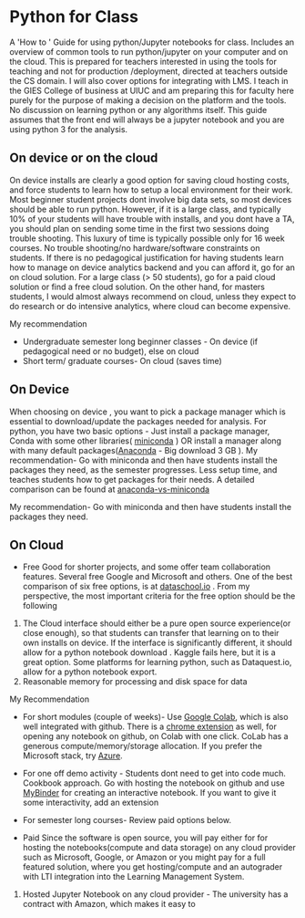 # Python for Class 

A 'How to ' Guide for using python/Jupyter notebooks for class. 
Includes an overview of common tools to run python/jupyter on your computer and on the cloud. This is prepared for teachers interested in using the tools for teaching and not for production /deployment, directed at teachers outside the CS domain. I will also cover options for integrating with LMS. I teach in the GIES College of business at UIUC and am preparing this for faculty here purely for the purpose of making a decision on the platform  and the tools. No discussion on learning python or any algorithms itself. This guide assumes that the front end will always be a jupyter notebook and you are using python 3 for the analysis. 



## On device or on the cloud 
On device installs are clearly a good option for saving cloud hosting costs, and force students to learn how to setup a local environment for their work. Most beginner student projects dont involve big data sets, so most devices should be able to run python. However, if it is a large class, and typically 10% of your students will have trouble with installs, and you dont have a TA, you should plan on sending some time in the first two sessions doing trouble shooting. This luxury of time is typically possible only for 16 week courses.   No trouble shooting/no hardware/software constraints on students. If there is no pedagogical justification for having students learn how to manage on device analytics backend and you can afford it, go for an on cloud solution. For a large class (> 50 students), go for a paid cloud solution or find a free cloud solution. On the other hand, for masters students, I would almost always recommend on cloud, unless they expect to do research or do intensive analytics, where cloud can become expensive. 

My recommendation 
- Undergraduate semester long beginner classes - On device (if pedagogical need or no budget), else on cloud
- Short term/ graduate courses- On cloud (saves time) 

## On Device  
When choosing on device , you want to pick a package manager which is essential to download/update the packages needed for analysis. For python, you have two basic options - Just install a package manager, Conda with some other libraries( [miniconda](https://docs.conda.io/en/latest/miniconda.html) ) OR  install a manager along with many default packages([Anaconda](https://www.anaconda.com/distribution/) - Big download 3 GB  ). My recommendation- Go with miniconda and then have students install the packages they need, as the semester progresses. Less setup time, and teaches students how to get packages for their needs. A detailed comparison can be found at [anaconda-vs-miniconda](http://deeplearning.lipingyang.org/2018/12/23/anaconda-vs-miniconda-vs-virtualenv/)

My recommendation- Go with miniconda and then have students install the packages they need. 

## On Cloud 
- Free
Good for shorter projects, and some offer team collaboration features. Several free Google and Microsoft and others. One of the best comparison of six free options, is at [dataschool.io](https://www.dataschool.io/cloud-services-for-jupyter-notebook/) . From my perspective, the most important criteria for the free option should be the following 

1. The Cloud interface should either be a pure open source experience(or close enough), so that students can transfer that learning on to their own installs on device. If the interface is significantly different, it should allow for a python notebook download . Kaggle fails here, but it is a great option. Some platforms for learning python, such as Dataquest.io, allow for a python notebook export. 
2. Reasonable memory for processing and disk space for data 


My Recommendation 
- For short modules (couple of weeks)- Use [Google Colab](https://colab.research.google.com/), which is also well integrated with github. There is a [chrome extension](https://chrome.google.com/webstore/detail/open-in-colab/iogfkhleblhcpcekbiedikdehleodpjo?hl=en)  as well, for opening any notebook on github, on Colab with one click. CoLab has a generous compute/memory/storage allocation. If you prefer the Microsoft stack, try [Azure](https://notebooks.azure.com/). 
- For one off demo activity - Students dont need to get into code much. Cookbook approach. Go with hosting the notebook on github and use [MyBinder](https://ovh.mybinder.org/) for creating an interactive notebook. If you want to give it some interactivity, add an extension 
- For semester long courses- Review paid options below. 


- Paid 
Since the software is open source, you will pay either for for hosting the notebooks(compute and data storage) on any cloud provider such as Microsoft, Google, or Amazon or you might pay for a full featured solution, where you get hosting/compute and an autograder with LTI integration into the Learning Management System. 

1. Hosted Jupyter Notebook on any cloud provider - The university has a contract with Amazon, which makes it easy to 




